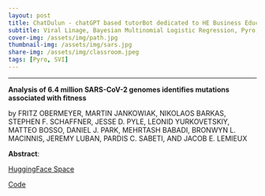 ```yaml
---
layout: post
title: ChatDulun - chatGPT based tutorBot dedicated to HE Business Education
subtitle: Viral Linage, Bayesian Multinomial Logistic Regression, Pyro, SVI
cover-img: /assets/img/path.jpg
thumbnail-img: /assets/img/sars.jpg
share-img: /assets/img/classroom.jpeg
tags: [Pyro, SVI]
---
```


___

**Analysis of 6.4 million SARS-CoV-2 genomes identifies mutations associated with fitness**

by FRITZ OBERMEYER, MARTIN JANKOWIAK, NIKOLAOS BARKAS, STEPHEN F. SCHAFFNER, JESSE D. PYLE, LEONID YURKOVETSKIY, MATTEO BOSSO, DANIEL J. PARK, MEHRTASH BABADI, BRONWYN L. MACINNIS, JEREMY LUBAN, PARDIS C. SABETI, AND JACOB E. LEMIEUX 

**Abstract**:




[HuggingFace Space](https://drclab-chatdulun.hf.space/)

[Code](https://zenodo.org/record/6399987)